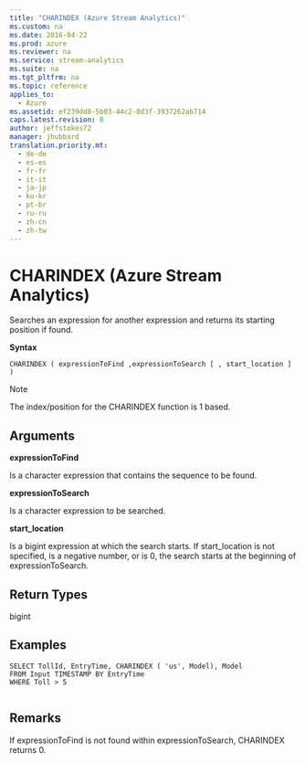 ```yaml
---
title: "CHARINDEX (Azure Stream Analytics)"
ms.custom: na
ms.date: 2016-04-22
ms.prod: azure
ms.reviewer: na
ms.service: stream-analytics
ms.suite: na
ms.tgt_pltfrm: na
ms.topic: reference
applies_to: 
  - Azure
ms.assetid: ef239dd8-5b03-44c2-8d3f-3937262ab714
caps.latest.revision: 8
author: jeffstokes72
manager: jhubbard
translation.priority.mt: 
  - de-de
  - es-es
  - fr-fr
  - it-it
  - ja-jp
  - ko-kr
  - pt-br
  - ru-ru
  - zh-cn
  - zh-tw
---
```

# CHARINDEX (Azure Stream Analytics)
  Searches an expression for another expression and returns its starting position if found.  
  
 **Syntax**  
  
```  
CHARINDEX ( expressionToFind ,expressionToSearch [ , start_location ] )  
```  
  
> [!NOTE]  
>  The index/position for the CHARINDEX function is 1 based.  
  
## Arguments  
 **expressionToFind**  
  
 Is a character expression that contains the sequence to be found.  
  
 **expressionToSearch**  
  
 Is a character expression to be searched.  
  
 **start_location**  
  
 Is a bigint expression at which the search starts. If start_location is not specified, is a negative number, or is 0, the search starts at the beginning of expressionToSearch.  
  
## Return Types  
 bigint  
  
## Examples  
  
```  
SELECT TollId, EntryTime, CHARINDEX ( 'us', Model), Model  
FROM Input TIMESTAMP BY EntryTime  
WHERE Toll > 5  
  
```  
  
## Remarks  
 If expressionToFind is not found within expressionToSearch, CHARINDEX returns 0.  
  
  